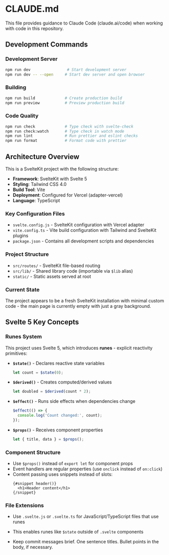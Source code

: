 # CLAUDE.md

This file provides guidance to Claude Code (claude.ai/code) when working with code in this repository.

## Development Commands

### Development Server

```bash
npm run dev                # Start development server
npm run dev -- --open     # Start dev server and open browser
```

### Building

```bash
npm run build             # Create production build
npm run preview           # Preview production build
```

### Code Quality

```bash
npm run check             # Type check with svelte-check
npm run check:watch       # Type check in watch mode
npm run lint              # Run prettier and eslint checks
npm run format            # Format code with prettier
```

## Architecture Overview

This is a SvelteKit project with the following structure:

- **Framework**: SvelteKit with Svelte 5
- **Styling**: Tailwind CSS 4.0
- **Build Tool**: Vite
- **Deployment**: Configured for Vercel (adapter-vercel)
- **Language**: TypeScript

### Key Configuration Files

- `svelte.config.js` - SvelteKit configuration with Vercel adapter
- `vite.config.ts` - Vite build configuration with Tailwind and SvelteKit plugins
- `package.json` - Contains all development scripts and dependencies

### Project Structure

- `src/routes/` - SvelteKit file-based routing
- `src/lib/` - Shared library code (importable via `$lib` alias)
- `static/` - Static assets served at root

### Current State

The project appears to be a fresh SvelteKit installation with minimal custom code - the main page is currently empty with just a gray background.

## Svelte 5 Key Concepts

### Runes System

This project uses Svelte 5, which introduces **runes** - explicit reactivity primitives:

- **`$state()`** - Declares reactive state variables

  ```js
  let count = $state(0);
  ```

- **`$derived()`** - Creates computed/derived values

  ```js
  let doubled = $derived(count * 2);
  ```

- **`$effect()`** - Runs side effects when dependencies change

  ```js
  $effect(() => {
  	console.log('Count changed:', count);
  });
  ```

- **`$props()`** - Receives component properties
  ```js
  let { title, data } = $props();
  ```

### Component Structure

- Use `$props()` instead of `export let` for component props
- Event handlers are regular properties (use `onclick` instead of `on:click`)
- Content passing uses snippets instead of slots:
  ```svelte
  {#snippet header()}
  	<h1>Header content</h1>
  {/snippet}
  ```

### File Extensions

- Use `.svelte.js` or `.svelte.ts` for JavaScript/TypeScript files that use runes
- This enables runes like `$state` outside of `.svelte` components

- Keep commit messages brief. One sentence titles. Bullet points in the body, if necessary.